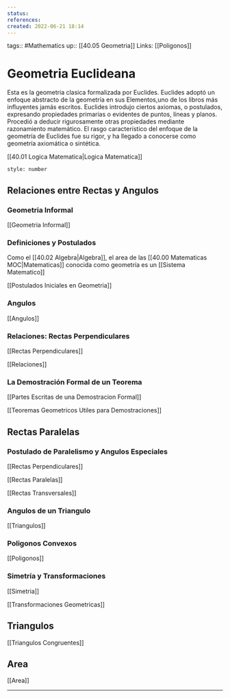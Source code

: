 ```yaml
---
status:
references:
created: 2022-06-21 18:14
---
```

tags:: #Mathematics 
up:: [[40.05 Geometria]]
Links: [[Poligonos]] 
# Geometria Euclideana
Esta es la geometria clasica formalizada por Euclides. Euclides adoptó un enfoque abstracto de la geometría en sus Elementos,uno de los libros más influyentes jamás escritos. Euclides introdujo ciertos axiomas, o postulados, expresando propiedades primarias o evidentes de puntos, líneas y planos. Procedió a deducir rigurosamente otras propiedades mediante razonamiento matemático. El rasgo característico del enfoque de la geometría de Euclides fue su rigor, y ha llegado a conocerse como geometría axiomática o sintética.

[[40.01 Logica Matematica|Logica Matematica]] 

```toc
style: number
```

## Relaciones entre Rectas y Angulos
### Geometria Informal
[[Geometria Informal]]

### Definiciones y Postulados
Como el [[40.02 Algebra|Algebra]], el area de las [[40.00 Matematicas MOC|Matematicas]] conocida como geometría es un [[Sistema Matematico]]

[[Postulados Iniciales en Geometria]]

### Angulos 
[[Angulos]]

### Relaciones: Rectas Perpendiculares
[[Rectas Perpendiculares]]

[[Relaciones]]

### La Demostración Formal de un Teorema
[[Partes Escritas de una Demostracion Formal]]

[[Teoremas Geometricos Utiles para Demostraciones]]

## Rectas Paralelas
### Postulado de Paralelismo y Angulos Especiales
[[Rectas Perpendiculares]] 

[[Rectas Paralelas]]

[[Rectas Transversales]]

### Angulos de un Triangulo
[[Triangulos]]

### Poligonos Convexos
[[Poligonos]]

### Simetría y Transformaciones
[[Simetria]]

[[Transformaciones Geometricas]]

## Triangulos
[[Triangulos Congruentes]]

## Area
[[Area]]
___
